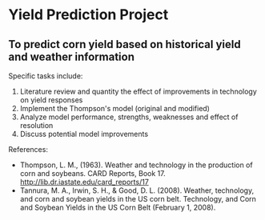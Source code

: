 # Yield Prediction Project
## To predict corn yield  based on historical yield and weather information

Specific tasks include:  
1. Literature review and quantity the effect of improvements in technology on yield responses  
2. Implement the Thompson's model (original and modified)  
3. Analyze model performance, strengths, weaknesses and effect of resolution  
4. Discuss potential model improvements  

References:  
- Thompson, L. M., (1963). Weather and technology in the production of corn and soybeans. CARD Reports, Book 17. 
http://lib.dr.iastate.edu/card_reports/17 
- Tannura, M. A., Irwin, S. H., & Good, D. L. (2008). Weather, technology, and corn and soybean yields in the US corn belt. Technology, and Corn and Soybean Yields in the US Corn Belt (February 1, 2008).


